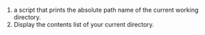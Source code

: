 1. a script that prints the absolute path name of the current working directory.
2. Display the contents list of your current directory.
